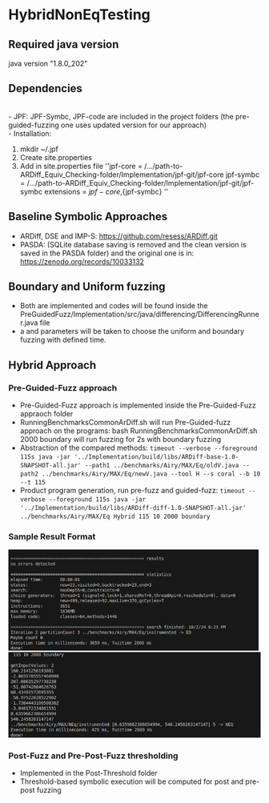 # HybridNonEqTesting

## Required java version
java version "1.8.0_202"

## Dependencies
</br> - JPF: JPF-Symbc, JPF-code are included in the project folders (the pre-guided-fuzzing one uses updated version for our approach)
</br> - Installation: 
1. mkdir ~/.jpf
2. Create site.properties
3.  Add in site.properties file ''jpf-core = /.../path-to-ARDiff_Equiv_Checking-folder/Implementation/jpf-git/jpf-core
          jpf-symbc = /.../path-to-ARDiff_Equiv_Checking-folder/Implementation/jpf-git/jpf-symbc
          extensions = ${jpf-core},${jpf-symbc} ''



## Baseline Symbolic Approaches
- ARDiff, DSE and IMP-S: https://github.com/resess/ARDiff.git
- PASDA: (SQLite database saving is removed and the clean version is saved in the PASDA folder) and the original one is in: https://zenodo.org/records/10033132


## Boundary and Uniform fuzzing
- Both are implemented and codes will be found inside the PreGuidedFuzz/Implementation/src/java/differencing/DifferencingRunner.java file
- a <fuzzType> and <fuzztime> parameters will be taken to choose the uniform and boundary fuzzing with defined time.

## Hybrid Approach
### Pre-Guided-Fuzz approach
- Pre-Guided-Fuzz approach is implemented inside the Pre-Guided-Fuzz appraoch folder 
- RunningBenchmarksCommonArDiff.sh will run Pre-Guided-fuzz approach on the programs: bash RunningBenchmarksCommonArDiff.sh 2000 boundary will run fuzzing for 2s with boundary fuzzing
- Abstraction of the compared methods: ``` timeout --verbose --foreground 115s java -jar '../Implementation/build/libs/ARDiff-base-1.0-SNAPSHOT-all.jar' --path1 ../benchmarks/Airy/MAX/Eq/oldV.java --path2 ../benchmarks/Airy/MAX/Eq/newV.java --tool H --s coral --b 10 --t 115 ```
- Product program generation, run pre-fuzz and guided-fuzz:  ``` timeout --verbose --foreground 115s java -jar '../Implementation/build/libs/ARDiff-diff-1.0-SNAPSHOT-all.jar' ../benchmarks/Airy/MAX/Eq Hybrid 115 10 2000 boundary ```

### Sample Result Format
<img src="SampleResultImage/eqPre-G-F.png" width="500" /> <img src="SampleResultImage/neqPre-G-F.png" width="600" />

### Post-Fuzz and Pre-Post-Fuzz thresholding
- Implemented in the Post-Threshold folder
- Threshold-based symbolic execution will be computed for post and pre-post fuzzing







